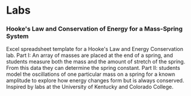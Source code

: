 # Labs


### Hooke's Law and Conservation of Energy for a Mass-Spring System
Excel spreadsheet template for a Hooke's Law and Energy Conservation lab.  Part I: An array of masses are placed at the end of a spring, and students measure both the mass and the amount of stretch of the spring.  From this data they can determine the spring constant.  Part II: students model the oscillations of one particular mass on a spring for a known amplitude to explore how energy changes form but is always conserved.  Inspired by labs at the University of Kentucky and Colorado College.

